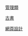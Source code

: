 [管理類](https://tokysound.github.io/Toky-Sound/note1/management_type/Category_page)

[古書](https://tokysound.github.io/Toky-Sound/note1/ancient_books/Category_page)

[網頁設計](https://tokysound.github.io/Toky-Sound/note1/web_design)
